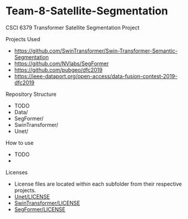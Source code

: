 # Team-8-Satellite-Segmentation
CSCI 6379 Transformer Satellite Segmentation Project

Projects Used
- https://github.com/SwinTransformer/Swin-Transformer-Semantic-Segmentation
- https://github.com/NVlabs/SegFormer
- https://github.com/pubgeo/dfc2019
- https://ieee-dataport.org/open-access/data-fusion-contest-2019-dfc2019

Repository Structure
- TODO
- Data/
- SegFormer/
- SwinTransformer/
- Unet/

How to use
- TODO
- 

Licenses
- License files are located within each subfolder from their respective projects.
- [Unet/LICENSE](Unet/LICENSE)
- [SwinTransformer/LICENSE](SwinTransformer/LICENSE)
- [SegFormer/LICENSE](SegFormer/LICENSE)
